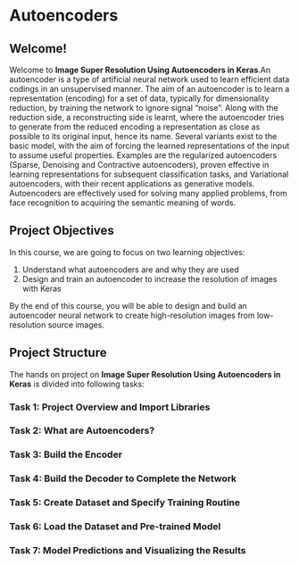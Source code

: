 # Autoencoders
## Welcome!
Welcome to **Image Super Resolution Using Autoencoders in Keras**.An autoencoder is a type of artificial neural network used to learn efficient data codings in an unsupervised manner. The aim of an autoencoder is to learn a representation (encoding) for a set of data, typically for dimensionality reduction, by training the network to ignore signal “noise”. Along with the reduction side, a reconstructing side is learnt, where the autoencoder tries to generate from the reduced encoding a representation as close as possible to its original input, hence its name. Several variants exist to the basic model, with the aim of forcing the learned representations of the input to assume useful properties. Examples are the regularized autoencoders (Sparse, Denoising and Contractive autoencoders), proven effective in learning representations for subsequent classification tasks, and Variational autoencoders, with their recent applications as generative models. Autoencoders are effectively used for solving many applied problems, from face recognition to acquiring the semantic meaning of words.

## Project Objectives
In this course, we are going to focus on two learning objectives:

1. Understand what autoencoders are and why they are used
2. Design and train an autoencoder to increase the resolution of images with Keras

By the end of this course, you will be able to design and build an autoencoder neural network to create high-resolution images from low-resolution source images.

## Project Structure
The hands on project on **Image Super Resolution Using Autoencoders in Keras** is divided into following tasks:

### Task 1: Project Overview and Import Libraries
### Task 2: What are Autoencoders?
### Task 3: Build the Encoder
### Task 4: Build the Decoder to Complete the Network
### Task 5: Create Dataset and Specify Training Routine
### Task 6: Load the Dataset and Pre-trained Model
### Task 7: Model Predictions and Visualizing the Results


